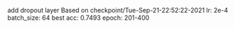 add dropout layer
Based on checkpoint/Tue-Sep-21-22:52:22-2021
lr: 2e-4
batch_size: 64
best acc: 0.7493
epoch: 201-400